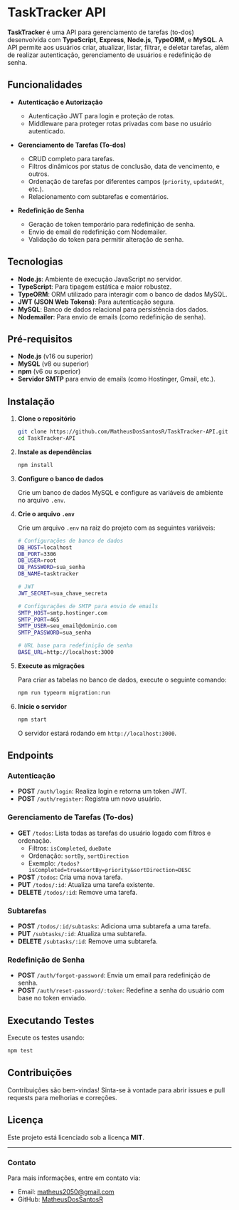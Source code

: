  
# TaskTracker API

**TaskTracker** é uma API para gerenciamento de tarefas (to-dos) desenvolvida com **TypeScript**, **Express**, **Node.js**, **TypeORM**, e **MySQL**. A API permite aos usuários criar, atualizar, listar, filtrar, e deletar tarefas, além de realizar autenticação, gerenciamento de usuários e redefinição de senha.

## Funcionalidades

- **Autenticação e Autorização**
  - Autenticação JWT para login e proteção de rotas.
  - Middleware para proteger rotas privadas com base no usuário autenticado.

- **Gerenciamento de Tarefas (To-dos)**
  - CRUD completo para tarefas.
  - Filtros dinâmicos por status de conclusão, data de vencimento, e outros.
  - Ordenação de tarefas por diferentes campos (`priority`, `updatedAt`, etc.).
  - Relacionamento com subtarefas e comentários.

- **Redefinição de Senha**
  - Geração de token temporário para redefinição de senha.
  - Envio de email de redefinição com Nodemailer.
  - Validação do token para permitir alteração de senha.

## Tecnologias

- **Node.js**: Ambiente de execução JavaScript no servidor.
- **TypeScript**: Para tipagem estática e maior robustez.
- **TypeORM**: ORM utilizado para interagir com o banco de dados MySQL.
- **JWT (JSON Web Tokens)**: Para autenticação segura.
- **MySQL**: Banco de dados relacional para persistência dos dados.
- **Nodemailer**: Para envio de emails (como redefinição de senha).

## Pré-requisitos

- **Node.js** (v16 ou superior)
- **MySQL** (v8 ou superior)
- **npm** (v6 ou superior)
- **Servidor SMTP** para envio de emails (como Hostinger, Gmail, etc.).

## Instalação

1. **Clone o repositório**

   ```bash
   git clone https://github.com/MatheusDosSantosR/TaskTracker-API.git
   cd TaskTracker-API
   ```

2. **Instale as dependências**

   ```bash
   npm install
   ```

3. **Configure o banco de dados**

   Crie um banco de dados MySQL e configure as variáveis de ambiente no arquivo `.env`.

4. **Crie o arquivo `.env`**

   Crie um arquivo `.env` na raiz do projeto com as seguintes variáveis:

   ```bash
   # Configurações de banco de dados
   DB_HOST=localhost
   DB_PORT=3306
   DB_USER=root
   DB_PASSWORD=sua_senha
   DB_NAME=tasktracker

   # JWT
   JWT_SECRET=sua_chave_secreta

   # Configurações de SMTP para envio de emails
   SMTP_HOST=smtp.hostinger.com
   SMTP_PORT=465
   SMTP_USER=seu_email@dominio.com
   SMTP_PASSWORD=sua_senha

   # URL base para redefinição de senha
   BASE_URL=http://localhost:3000
   ```

5. **Execute as migrações**

   Para criar as tabelas no banco de dados, execute o seguinte comando:

   ```bash
   npm run typeorm migration:run
   ```

6. **Inicie o servidor**

   ```bash
   npm start
   ```

   O servidor estará rodando em `http://localhost:3000`.

## Endpoints

### Autenticação

- **POST** `/auth/login`: Realiza login e retorna um token JWT.
- **POST** `/auth/register`: Registra um novo usuário.

### Gerenciamento de Tarefas (To-dos)

- **GET** `/todos`: Lista todas as tarefas do usuário logado com filtros e ordenação.
  - Filtros: `isCompleted`, `dueDate`
  - Ordenação: `sortBy`, `sortDirection`
  - Exemplo: `/todos?isCompleted=true&sortBy=priority&sortDirection=DESC`
- **POST** `/todos`: Cria uma nova tarefa.
- **PUT** `/todos/:id`: Atualiza uma tarefa existente.
- **DELETE** `/todos/:id`: Remove uma tarefa.

### Subtarefas

- **POST** `/todos/:id/subtasks`: Adiciona uma subtarefa a uma tarefa.
- **PUT** `/subtasks/:id`: Atualiza uma subtarefa.
- **DELETE** `/subtasks/:id`: Remove uma subtarefa.

### Redefinição de Senha

- **POST** `/auth/forgot-password`: Envia um email para redefinição de senha.
- **POST** `/auth/reset-password/:token`: Redefine a senha do usuário com base no token enviado.

## Executando Testes

Execute os testes usando:

```bash
npm test
```

## Contribuições

Contribuições são bem-vindas! Sinta-se à vontade para abrir issues e pull requests para melhorias e correções.

## Licença

Este projeto está licenciado sob a licença **MIT**.

---

### Contato

Para mais informações, entre em contato via:

- Email: matheus2050@gmail.com
- GitHub: [MatheusDosSantosR](https://github.com/MatheusDosSantosR)
